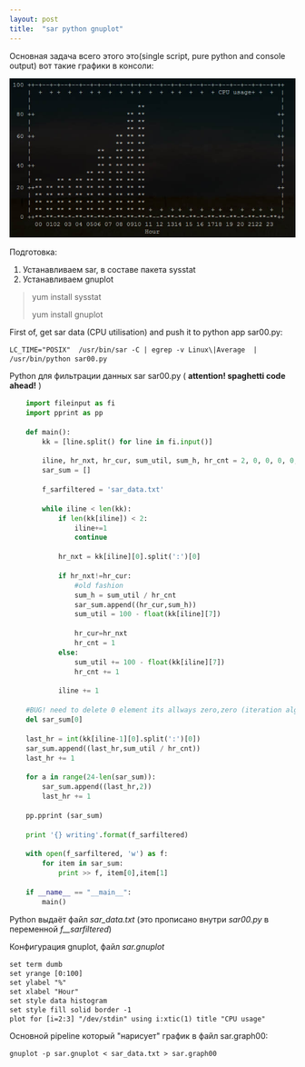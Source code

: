 ```yaml
---
layout: post
title:  "sar python gnuplot"
---
```


Основная задача всего этого это(single script, pure python and console output) вот такие графики в консоли:

![SAR-PYTHON-GNUPLOT][sar-py]

[sar-py]: https://github.com/joingig/joingig.github.io/blob/master/images/sar-py-00.jpg "SAR PYTHON GNUPLOT"

Подготовка:

1. Устанавливаем sar, в составе пакета sysstat
1. Устанавливаем gnuplot

> yum install sysstat
>
> yum install gnuplot
        

First of, get sar data (CPU utilisation) and push it to python app sar00.py:

    LC_TIME="POSIX"  /usr/bin/sar -C | egrep -v Linux\|Average  | /usr/bin/python sar00.py

Python для фильтрации данных sar sar00.py ( **attention! spaghetti code ahead!** )


```python
	import fileinput as fi
	import pprint as pp

	def main():
    	kk = [line.split() for line in fi.input()]

    	iline, hr_nxt, hr_cur, sum_util, sum_h, hr_cnt = 2, 0, 0, 0, 0, 1;
    	sar_sum = []

    	f_sarfiltered = 'sar_data.txt'

    	while iline < len(kk):
        	if len(kk[iline]) < 2:
           	 	iline+=1
            	continue

        	hr_nxt = kk[iline][0].split(':')[0]

        	if hr_nxt!=hr_cur:
            	#old fashion
            	sum_h = sum_util / hr_cnt
            	sar_sum.append((hr_cur,sum_h))
            	sum_util = 100 - float(kk[iline][7])

            	hr_cur=hr_nxt
            	hr_cnt = 1
        	else:
            	sum_util += 100 - float(kk[iline][7])
           		hr_cnt += 1

       	 	iline += 1

    #BUG! need to delete 0 element its allways zero,zero (iteration algo error)
    del sar_sum[0]
    
    last_hr = int(kk[iline-1][0].split(':')[0])
    sar_sum.append((last_hr,sum_util / hr_cnt))
    last_hr += 1

    for a in range(24-len(sar_sum)):
        sar_sum.append((last_hr,2))
        last_hr += 1

    pp.pprint (sar_sum)

    print '{} writing'.format(f_sarfiltered)

    with open(f_sarfiltered, 'w') as f:
        for item in sar_sum:
            print >> f, item[0],item[1]

	if __name__ == "__main__":
    	main()
```


Python выдаёт файл *sar_data.txt* (это прописано внутри *sar00.py* в переменной *f__sarfiltered*)

Конфигурация gnuplot, файл *sar.gnuplot*

    set term dumb
    set yrange [0:100]
    set ylabel "%"
    set xlabel "Hour"
    set style data histogram
    set style fill solid border -1
    plot for [i=2:3] "/dev/stdin" using i:xtic(1) title "CPU usage"

Основной pipeline который "нарисует" график в файл sar.graph00:

    gnuplot -p sar.gnuplot < sar_data.txt > sar.graph00
